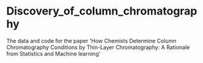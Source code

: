 # Discovery_of_column_chromatography
The data and code for the paper 'How Chemists Determine Column Chromatography Conditions by Thin-Layer Chromatography: A Rationale from Statistics and Machine learning'
